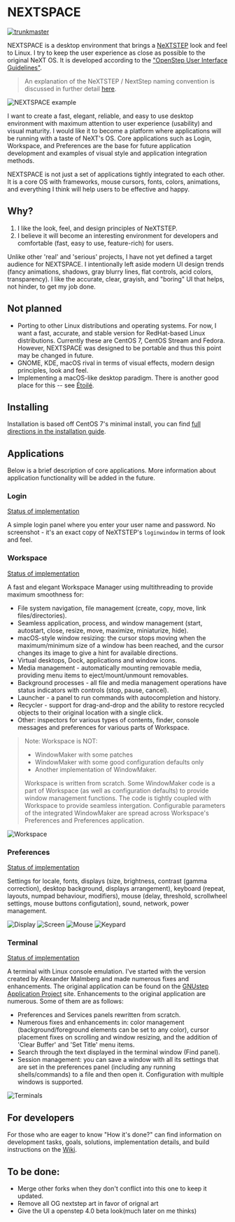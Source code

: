 # NEXTSPACE

[![trunkmaster](https://circleci.com/gh/trunkmaster/nextspace.svg?style=svg)](https://app.circleci.com/pipelines/github/trunkmaster/nextspace/)

NEXTSPACE is a desktop environment that brings a [NeXTSTEP](https://en.wikipedia.org/wiki/NeXTSTEP) look and feel to Linux. I try to keep the user experience as close as possible to the original NeXT OS. It is developed according to the ["OpenStep User Interface Guidelines"](http://www.gnustep.org/resources/documentation/OpenStepUserInterfaceGuidelines.pdf).

> An explanation of the NeXTSTEP / NextStep naming convention is discussed in further detail [here](Documentation/OpenStep%20Confusion.md).

![NEXTSPACE example](Documentation/NEXTSPACE_Screenshot.png)

I want to create a fast, elegant, reliable, and easy to use desktop environment with maximum attention to user experience (usability) and visual maturity. I would like it to become a platform where applications will be running with a taste of NeXT's OS. Core applications such as Login, Workspace, and Preferences are the base for future application development and examples of visual style and application integration methods.

NEXTSPACE is not just a set of applications tightly integrated to each other. It is a core OS with frameworks, mouse cursors, fonts, colors, animations, and everything I think will help users to be effective and happy.

## Why?
1. I like the look, feel, and design principles of NeXTSTEP.
2. I believe it will become an interesting environment for developers and comfortable (fast, easy to use, feature-rich) for users.

Unlike other 'real' and 'serious' projects, I have not yet defined a target audience for NEXTSPACE. I intentionally left aside modern UI design trends (fancy animations, shadows, gray blurry lines, flat controls, acid colors, transparency). I like the accurate, clear, grayish, and "boring" UI that helps, not hinder, to get my job done.

## Not planned
* Porting to other Linux distributions and operating systems. For now, I want a fast, accurate, and stable version for RedHat-based Linux distributions. Currently these are CentOS 7, CentOS Stream and Fedora. However, NEXTSPACE was designed to be portable and thus this point may be changed in future.
* GNOME, KDE, macOS rival in terms of visual effects, modern design principles, look and feel.
* Implementing a macOS-like desktop paradigm. There is another good place for this -- see [Étoilé](http://etoileos.com).

## Installing
Installation is based off CentOS 7's minimal install, you can find [full directions in the installation guide](https://github.com/trunkmaster/nextspace/wiki/Install-Guide). 

## Applications
Below is a brief description of core applications. More information about application functionality will be added in the future.

### Login
[Status of implementation](https://github.com/trunkmaster/nextspace/projects/6)

A simple login panel where you enter your user name and password. No screenshot - it's an exact copy of NeXTSTEP's `loginwindow` in terms of look and feel.

### Workspace
[Status of implementation](https://github.com/trunkmaster/nextspace/projects/4)

A fast and elegant Workspace Manager using multithreading to provide maximum smoothness for:
* File system navigation, file management (create, copy, move, link files/directories).
* Seamless application, process, and window management (start, autostart, close, resize, move, maximize, miniaturize, hide).
* macOS-style window resizing: the cursor stops moving when the maximum/minimum size of a window has been reached, and the cursor changes its image to give a hint for available directions.
* Virtual desktops, Dock, applications and window icons.
* Media management - automatically mounting removable media, providing menu items to eject/mount/unmount removables.
* Background processes - all file and media management operations have status indicators with controls (stop, pause, cancel).
* Launcher - a panel to run commands with autocompletion and history.
* Recycler - support for drag-and-drop and the ability to restore recycled objects to their original location with a single click.
* Other: inspectors for various types of contents, finder, console messages and preferences for various parts of Workspace.

> Note: Workspace is NOT:
> * WindowMaker with some patches
> * WindowMaker with some good configuration defaults only
> * Another implementation of WindowMaker.
> 
> Workspace is written from scratch. Some WindowMaker code is a part of Workspace (as well as configuration defaults) to provide window management functions. The code is tightly coupled with Workspace to provide seamless intergation. Configurable parameters of the integrated WindowMaker are spread across Workspace's Preferences and Preferences application.

![Workspace](Documentation/Workspace.png)

### Preferences
[Status of implementation](https://github.com/trunkmaster/nextspace/projects/2)

Settings for locale, fonts, displays (size, brightness, contrast (gamma correction), desktop background, displays arrangement), keyboard (repeat, layouts, numpad behaviour, modifiers), mouse (delay, threshold, scrollwheel settings, mouse buttons configutation), sound, network, power management.

![Display](Documentation/Preferences-Display.png) ![Screen](Documentation/Preferences-Screen.png) 
![Mouse](Documentation/Preferences-Mouse.png) ![Keypard](Documentation/Preferences-Keyboard.png)

### Terminal
[Status of implementation](https://github.com/trunkmaster/nextspace/projects/3)

A terminal with Linux console emulation. I've started with the version created by Alexander Malmberg and made numerous fixes and enhancements. The original application can be found on the [GNUstep Application Project](http://www.nongnu.org/gap/terminal/index.html) site. Enhancements to the original application are numerous. Some of them are as follows:
* Preferences and Services panels rewritten from scratch.
* Numerous fixes and enhancements in: color management (background/foreground elements can be set to any color), cursor placement fixes on scrolling and window resizing, and the addition of 'Clear Buffer' and 'Set Title' menu items.
* Search through the text displayed in the terminal window (Find panel).
* Session management: you can save a window with all its settings that are set in the preferences panel (including any running shells/commands) to a file and then open it. Configuration with multiple windows is supported.

![Terminals](Documentation/Terminals.png)

## For developers
For those who are eager to know "How it's done?" can find information on development tasks, goals, solutions, implementation details, and build instructions on the [Wiki](https://github.com/trunkmaster/nextspace/wiki).

## To be done:
* Merge other forks when they don't conflict into this one to keep it updated.
* Remove all OG nextstep art in favor of orignal art
* Give the UI a openstep 4.0 beta look(much later on me thinks)
